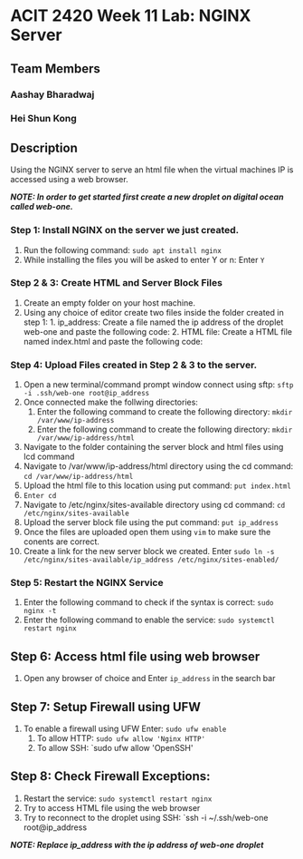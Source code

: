 # ACIT 2420 Week 11 Lab: NGINX Server

## Team Members

### Aashay Bharadwaj 
### Hei Shun Kong

## Description

Using the NGINX server to serve an html file when the virtual machines IP is accessed using a web browser.

***NOTE: In order to get started first create a new droplet on digital ocean called web-one.***

### Step 1: Install NGINX on the server we just created. 

  1. Run the following command: `sudo apt install nginx`
  2. While installing the files you will be asked to enter Y or n: Enter `Y`
  
### Step 2 & 3: Create HTML and Server Block Files
  1. Create an empty folder on your host machine.
  2. Using any choice of editor create two files inside the folder created in step 1:
    1. ip_address: Create a file named the ip address of the droplet web-one and paste the following code:
    2. HTML file: Create a HTML file named index.html and paste the following code:
    
### Step 4: Upload Files created in Step 2 & 3 to the server. 
  1. Open a new terminal/command prompt window connect using sftp: `sftp -i .ssh/web-one root@ip_address`
  2. Once connected make the follwing directories:
      1. Enter the following command to create the following directory:   `mkdir /var/www/ip-address`
      2. Enter the following command to create the following directory: `mkdir /var/www/ip-address/html`
  3. Navigate to the folder containing the server block and html files using lcd command
  4. Navigate to /var/www/ip-address/html directory using the cd command: `cd /var/www/ip-address/html`
  5. Upload the html file to this location using put command: `put index.html`
  6. `Enter cd`
  7. Navigate to /etc/nginx/sites-available directory using cd command: `cd /etc/nginx/sites-available`
  8. Upload the server block file using the put command: `put ip_address`
  9. Once the files are uploaded open them using `vim` to make sure the conents are correct.
  10. Create a link for the new server block we created. Enter `sudo ln -s /etc/nginx/sites-available/ip_address /etc/nginx/sites-enabled/`
  
### Step 5: Restart the NGINX Service
  1. Enter the following command to check if the syntax is correct: `sudo nginx -t`
  2. Enter the following command to enable the service: `sudo systemctl restart nginx`
  
## Step 6: Access html file using web browser
  1. Open any browser of choice and Enter `ip_address` in the search bar
  
## Step 7: Setup Firewall using UFW
  1. To enable a firewall using UFW Enter: `sudo ufw enable`
      1. To allow HTTP: `sudo ufw allow 'Nginx HTTP'`
      2. To allow SSH: `sudo ufw allow 'OpenSSH'

## Step 8: Check Firewall Exceptions:
  1. Restart the service: `sudo systemctl restart nginx`
  2. Try to access HTML file using the web browser
  3. Try to reconnect to the droplet using SSH: `ssh -i ~/.ssh/web-one root@ip_address
  
  ***NOTE: Replace ip_address with the ip address of web-one droplet***

